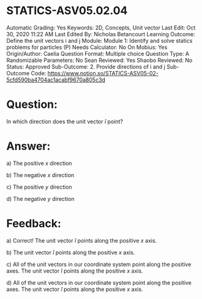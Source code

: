 # STATICS-ASV05.02.04

Automatic Grading: Yes
Keywords: 2D, Concepts, Unit vector
Last Edit: Oct 30, 2020 11:22 AM
Last Edited By: Nicholas Betancourt
Learning Outcome: Define the unit vectors i and j
Module: Module 1: Identify and solve statics problems for particles (P)
Needs Calculator: No
On Mobius: Yes
Origin/Author: Caelia
Question Format: Multiple choice
Question Type: A
Randomizable Parameters: No
Sean Reviewed: Yes
Shaobo Reviewed: No
Status: Approved
Sub-Outcome: 2. Provide directions of i and j
Sub-Outcome Code: https://www.notion.so/STATICS-ASV05-02-5cfd590ba4704ac1acabf9670a805c3d

# Question:

In which direction does the unit vector $\hat{i}$ point?

# Answer:

a) The positive $x$ direction

b) The negative $x$ direction

c) The positive $y$ direction

d) The negative $y$ direction

# Feedback:

a) Correct! The unit vector $\hat{i}$ points along the positive $x$ axis. 

b) The unit vector $\hat{i}$ points along the positive $x$ axis. 

c) All of the unit vectors in our coordinate system point along the positive axes. The unit vector $\hat{i}$ points along the positive $x$ axis. 

d) All of the unit vectors in our coordinate system point along the positive axes. The unit vector $\hat{i}$ points along the positive $x$ axis.